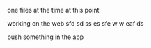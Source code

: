 one files at the time at this point

working on the web  sfd sd ss es sfe w w eaf
ds

push something in the app
